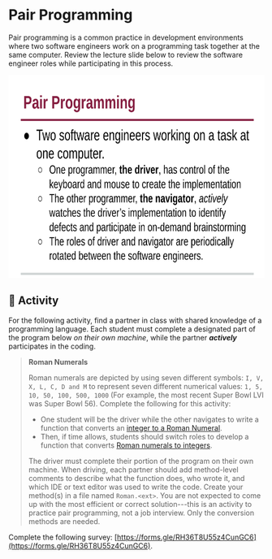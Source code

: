 # Pair Programming

Pair programming is a common practice in development environments where two software engineers work on a programming task together at the same computer. Review the lecture slide below to review the software engineer roles while participating in this process.


<img src="Development/resources/imgs/pair.png" width="700" height="400" />

## 📝 Activity

For the following activity, find a partner in class with shared knowledge of a programming language. Each student must complete a designated part of the program below _on their own machine_, while the partner **_actively_** participates in the coding.

> **Roman Numerals**
> 
> Roman numerals are depicted by using seven different symbols: `I, V, X, L, C, D and M` to represent seven different numerical values: `1, 5, 10, 50, 100, 500, 1000` (For example, the most recent Super Bowl LVI was Super Bowl 56). Complete the following for this activity:
> * One student will be the driver while the other navigates to write a function that converts an [integer to a Roman Numeral](https://leetcode.com/problems/integer-to-roman/). 
> * Then, if time allows, students should switch roles to develop a function that converts [Roman numerals to integers](https://leetcode.com/problems/roman-to-integer/). 
> 
> The driver must complete their portion of the program on their own machine. When driving, each partner should add method-level comments to describe what the function does, who wrote it, and which IDE or text editor was used to write the code. Create your method(s) in a file named `Roman.<ext>`. You are not expected to come up with the most efficient or correct solution---this is an activity to practice pair programming, not a job interview. Only the conversion methods are needed.

Complete the following survey: [https://forms.gle/RH36T8U55z4CunGC6](https://forms.gle/RH36T8U55z4CunGC6).
